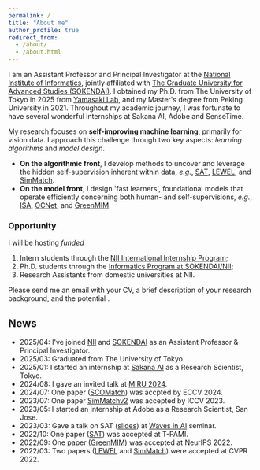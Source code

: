 ```yaml
---
permalink: /
title: "About me"
author_profile: true
redirect_from: 
  - /about/
  - /about.html
---
```


I am an Assistant Professor and Principal Investigator at the [National Institute of Informatics](https://www.nii.ac.jp/), jointly affiliated with [The Graduate University for Advanced Studies (SOKENDAI)](https://www.soken.ac.jp/en/).
I obtained my Ph.D. from The University of Tokyo in 2025 from [Yamasaki Lab](https://www.cvm.t.u-tokyo.ac.jp/en/index.html), and my Master's degree from Peking University in 2021. Throughout my academic journey, I was fortunate to have several wonderful internships at Sakana AI, Adobe and SenseTime.

My research focuses on **self-improving machine learning**, primarily for vision data. I approach this challenge through two key aspects: *learning algorithms* and *model design*. 
- **On the algorithmic front**, I develop methods to uncover and leverage the hidden self-supervision inherent within data, *e.g.*, [SAT](../_publications/2021-01-SAT.md), [LEWEL](../_publications/2022-03-LEWEL.md), and [SimMatch](../_publications/2022-03-SimMatch.md).
- **On the model front**, I design 'fast learners', foundational models that operate efficiently concerning both human- and self-supervisions, *e.g.*, [ISA](../_publications/2019-07-ISA.md), [OCNet](../_publications/2018-09-OCNet.md), and [GreenMIM](../_publications/2022-05-GreenMIM.md).

### Opportunity
I will be hosting *funded* 
1. Intern students through the [NII International Internship Program](https://www.nii.ac.jp/en/about/international/mouresearch/internship2025-2/index.html); 
2. Ph.D. students through the [Informatics Program at SOKENDAI/NII](https://www.nii.ac.jp/graduate/en/);
3. Research Assistants from domestic universities at NII.

Please send me an email with your CV, a brief description of your research background, and the potential .


## News
- 2025/04: I've joined [NII](https://www.nii.ac.jp/) and [SOKENDAI](https://www.soken.ac.jp/en/) as an Assistant Professor & Principal Investigator.
- 2025/03: Graduated from The University of Tokyo.
- 2025/01: I started an internship at [Sakana AI](https://sakana.ai) as a Research Scientist, Tokyo.
- 2024/08: I gave an invited talk at [MIRU 2024](https://miru-committee.github.io/miru2024/en/).
- 2024/07: One paper ([SCOMatch](https://arxiv.org/abs/2409.17512?)) was accpted by ECCV 2024.
- 2023/07: One paper [SimMatchv2](http://openaccess.thecvf.com/content/ICCV2023/papers/Zheng_SimMatchV2_Semi-Supervised_Learning_with_Graph_Consistency_ICCV_2023_paper.pdf) was accepted by ICCV 2023.
- 2023/05: I started an internship at Adobe as a Research Scientist, San Jose.
- 2023/03: Gave a talk on SAT ([slides](https://1drv.ms/b/s!Aqnb8CZbnmQ5s3GLhODUfQcnbkxU?e=pKKhhm)) at [Waves in AI](https://events.li-lab.me/) seminar.
- 2022/10: One paper ([SAT](../_publications/2021-01-SAT.md)) was accepted at T-PAMI.
- 2022/09: One paper ([GreenMIM](../_publications/2022-05-GreenMIM.md)) was accepted at NeurIPS 2022.
- 2022/03: Two papers ([LEWEL](../_publications/2022-03-LEWEL.md) and [SimMatch](../_publications/2022-03-SimMatch.md)) were accepted at CVPR 2022.
